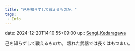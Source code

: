 ```yaml
---
title: "己を知らずして戦えるものか。"
tags:
 - Info
---
```


date: 2024-12-20T14:10:55+09:00
up:: [Sengi_Kedaragawa](../Bar/Novel/Nacaria/Sengi_Kedaragawa.md)

己を知らずして戦えるものか。
壊れた武器では長くはもつまい。